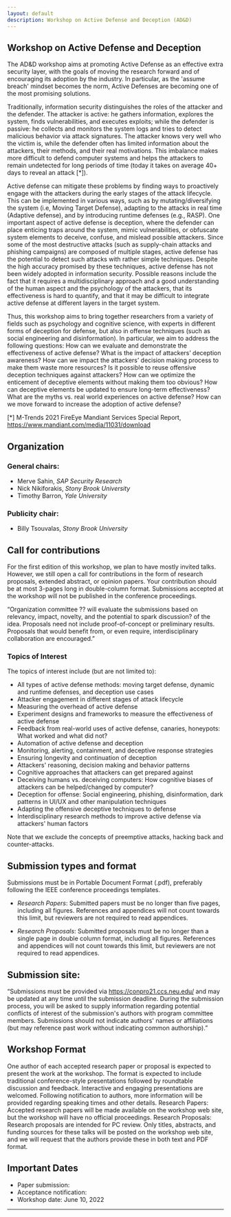 ```yaml
---
layout: default
description: Workshop on Active Defense and Deception (AD&D)
---
```


## Workshop on Active Defense and Deception

The AD&D workshop aims at promoting Active Defense as an effective extra security layer, with the goals of moving the research forward and of encouraging its adoption by the industry. In particular, as the 'assume breach' mindset becomes the norm, Active Defenses are becoming one of the most promising solutions.

Traditionally, information security distinguishes the roles of the attacker and the defender. The attacker is active: he gathers information, explores the system, finds vulnerabilities, and  executes exploits; while the defender is passive: he collects and monitors the system logs and tries to detect malicious behavior via attack signatures. The attacker knows very well who the
victim is, while the defender often has limited information about the attackers, their methods, and their real motivations. This imbalance makes more difficult to defend computer systems and helps the attackers to remain undetected for long periods of time (today it takes on average 40+ days to reveal an attack [*]).

Active defense can mitigate these problems by finding ways to proactively engage with the attackers during the early stages of the attack lifecycle. This can be implemented in various ways, such as by mutating/diversifying the system (i.e, Moving Target Defense), adapting to the attacks in real time (Adaptive defense), and by introducing runtime defenses (e.g., RASP).
One important aspect of active defense is deception, where the defender can place enticing traps around the system, mimic vulnerabilities, or obfuscate system elements to deceive, confuse, and mislead possible attackers. Since some of the most destructive attacks (such as supply-chain attacks and phishing campaigns) are composed of multiple stages, active defense
has the potential to detect such attacks with rather simple techniques.
Despite the high accuracy promised by these techniques, active defense has not been widely adopted in information security. Possible reasons include the fact that it requires a multidisciplinary approach and a good understanding of the human aspect and the psychology of the attackers, that its effectiveness is hard to quantify, and that it may be difficult to integrate active defense at different layers in the target system.

Thus, this workshop aims to bring together researchers from a variety of fields such as psychology and cognitive science, with experts in different forms of deception for defense, but also in offense techniques (such as social engineering and disinformation). In particular, we aim to address the following questions:
How can we evaluate and demonstrate the effectiveness of active defense?
What is the impact of attackers’ deception awareness?
How can we impact the attackers’ decision making process to make them waste more resources?
Is it possible to reuse offensive deception techniques against attackers?
How can we optimize the enticement of deceptive elements without making them too obvious?
How can deceptive elements be updated to ensure long-term effectiveness?
What are the myths vs. real world experiences on active defense?
How can we move forward to increase the adoption of active defense?

[*] M-Trends 2021 FireEye Mandiant Services Special Report, <https://www.mandiant.com/media/11031/download>

## Organization

### General chairs:
* Merve Sahin, _SAP Security Research_
* Nick Nikiforakis, _Stony Brook University_
* Timothy Barron, _Yale University_ 

### Publicity chair: 
* Billy Tsouvalas, _Stony Brook University_

## Call for contributions
For the first edition of this workshop, we plan to have mostly invited talks. However, we still open a call for contributions in
the form of research proposals, extended abstract, or opinion papers. Your contribution should be at most 3-pages long in
double-column format. Submissions accepted at the workshop will not be published in the conference proceedings.

“Organization committee ?? will evaluate the submissions based on relevancy,  impact, novelty, and the potential to spark discussion? of the idea. Proposals need not include proof-of-concept or preliminary results. Proposals that would benefit from, or even require, interdisciplinary collaboration are encouraged.”


### Topics of Interest
The topics of interest include (but are not limited to):
* All types of active defense methods: moving target defense, dynamic and runtime defenses, and deception use cases
* Attacker engagement in different stages of attack lifecycle
* Measuring the overhead of active defense
* Experiment designs and frameworks to measure the effectiveness of active defense
* Feedback from real-world uses of active defense, canaries, honeypots: What worked and what did not?
* Automation of active defense and deception
* Monitoring, alerting, containment, and deceptive response strategies
* Ensuring longevity and continuation of deception
* Attackers' reasoning, decision making and behavior patterns
* Cognitive approaches that attackers can get prepared against
* Deceiving humans vs. deceiving computers: How cognitive biases of attackers can be helped/changed by computer?
* Deception for offense: Social engineering, phishing, disinformation, dark patterns in UI/UX and other manipulation
techniques
* Adapting the offensive deceptive techniques to defense
* Interdisciplinary research methods to improve active defense via attackers' human factors


Note that we exclude the concepts of preemptive attacks, hacking back and counter-attacks.

## Submission types and format
Submissions must be in Portable Document Format (.pdf), preferably following the IEEE conference proceedings templates.

* _Research Papers_:
    Submitted papers must be no longer than five pages, including all figures. References and appendices will not count towards this limit, but reviewers are not required to read appendices.

* _Research Proposals_:
    Submitted proposals must be no longer than a single page in double column format, including all figures. References and appendices will not count towards this limit, but reviewers are not required to read appendices.

## Submission site:
“Submissions must be provided via <https://conpro21.ccs.neu.edu/> and may be updated at any time until the submission deadline. During the submission process, you will be asked to supply information regarding potential conflicts of interest of the submission's authors with program committee members. Submissions should not indicate authors' names or affiliations (but may reference past work without indicating common authorship).”

## Workshop Format
One author of each accepted research paper or proposal is expected to present the work at the workshop. The format is expected to include traditional conference-style presentations followed by roundtable discussion and feedback. Interactive and engaging presentations are welcomed. Following notification to authors, more information will be provided regarding speaking times and other details.
Research Papers: Accepted research papers will be made available on the workshop web site, but the workshop will have no official proceedings.
Research Proposals: Research proposals are intended for PC review. Only titles, abstracts, and funding sources for these talks will be posted on the workshop web site, and we will request that the authors provide these in both text and PDF format.



## Important Dates

* Paper submission: 
* Acceptance notification: 
* Workshop date: June 10, 2022

  
---
